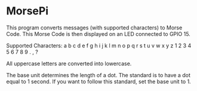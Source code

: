 # MorsePi

This program converts messages (with supported characters) to Morse Code. This Morse Code is then displayed on an LED connected to GPIO 15. 

Supported Characters:
a b c d e f g h i j k l m n o p q r s t u v w x y z 1 2 3 4 5 6 7 8 9 . , ?

All uppercase letters are converted into lowercase. 

The base unit determines the length of a dot. The standard is to have a dot equal to 1 second. If you want to follow this standard, set the base unit to 1. 
